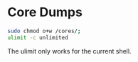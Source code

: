 # Core Dumps

```sh
sudo chmod o+w /cores/;
ulimit -c unlimited
```

The ulimit only works for the current shell.
